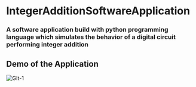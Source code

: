 # IntegerAdditionSoftwareApplication
### A software application build with python programming language which simulates the behavior of a digital circuit  performing integer addition

## Demo of the Application
![GIt-1](https://user-images.githubusercontent.com/87473741/180950567-5e5b58b1-41cc-42e3-bb50-b9c1e76166fc.PNG)
